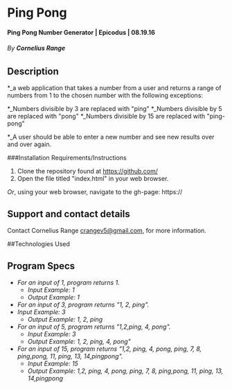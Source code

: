 # Ping Pong

#### Ping Pong Number Generator | Epicodus | 08.19.16
###### _By **Cornelius Range**_

## Description

*_a web application that takes a number from a user and returns a range of numbers from 1 to the chosen number with the following exceptions:

*_Numbers divisible by 3 are replaced with "ping"
*_Numbers divisible by 5 are replaced with "pong"
*_Numbers divisible by 15 are replaced with "ping-pong"

*_A user should be able to enter a new number and see new results over and over again.


###Installation Requirements/Instructions

1. Clone the repository found at https://github.com/
2. Open the file titled "index.html" in your web browser.

_Or_, using your web browser, navigate to the gh-page: https://

## Support and contact details

Contact Cornelius Range crangev5@gmail.com, for more information.

##Technologies Used

## Program Specs

* _For an input of 1, program returns 1._
  * _Input Example: 1_
  * _Output Example: 1_
* _For an input of 3, program returns "1, 2, ping"._
* _Input Example: 3_
  * _Output Example: 1, 2, ping_
* _For an input of 5, program returns "1,2,ping, 4, pong"._
  * _Input Example: 3_
  * _Output Example: 1, 2, ping, 4, pong"_
* _For an input of 15, program returns "1,2, ping, 4, pong, ping, 7, 8, ping,pong, 11, ping, 13, 14,pingpong"._
  * _Input Example: 15_
  * _Output Example: 1,2, ping, 4, pong, ping, 7, 8, ping,pong, 11, ping, 13, 14,pingpong_
